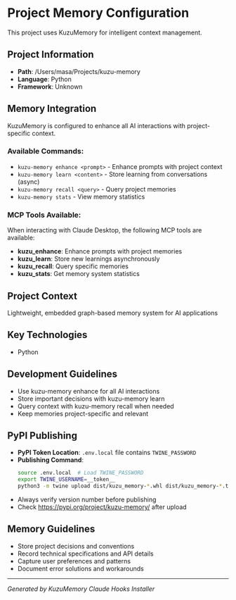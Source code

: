 # Project Memory Configuration

This project uses KuzuMemory for intelligent context management.

## Project Information
- **Path**: /Users/masa/Projects/kuzu-memory
- **Language**: Python
- **Framework**: Unknown

## Memory Integration

KuzuMemory is configured to enhance all AI interactions with project-specific context.

### Available Commands:
- `kuzu-memory enhance <prompt>` - Enhance prompts with project context
- `kuzu-memory learn <content>` - Store learning from conversations (async)
- `kuzu-memory recall <query>` - Query project memories
- `kuzu-memory stats` - View memory statistics

### MCP Tools Available:
When interacting with Claude Desktop, the following MCP tools are available:
- **kuzu_enhance**: Enhance prompts with project memories
- **kuzu_learn**: Store new learnings asynchronously
- **kuzu_recall**: Query specific memories
- **kuzu_stats**: Get memory system statistics

## Project Context

Lightweight, embedded graph-based memory system for AI applications

## Key Technologies
- Python

## Development Guidelines
- Use kuzu-memory enhance for all AI interactions
- Store important decisions with kuzu-memory learn
- Query context with kuzu-memory recall when needed
- Keep memories project-specific and relevant

## PyPI Publishing
- **PyPI Token Location**: `.env.local` file contains `TWINE_PASSWORD`
- **Publishing Command**:
  ```bash
  source .env.local  # Load TWINE_PASSWORD
  export TWINE_USERNAME=__token__
  python3 -m twine upload dist/kuzu_memory-*.whl dist/kuzu_memory-*.tar.gz
  ```
- Always verify version number before publishing
- Check https://pypi.org/project/kuzu-memory/ after upload

## Memory Guidelines

- Store project decisions and conventions
- Record technical specifications and API details
- Capture user preferences and patterns
- Document error solutions and workarounds

---

*Generated by KuzuMemory Claude Hooks Installer*
